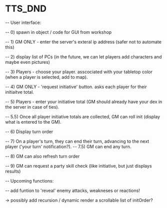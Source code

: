 # TTS_DND

-- User interface:

-- 0) spawn in object / code for GUI from workshop 

-- 1) GM ONLY - enter the server's exteral ip address (safer not to automate this) 

-- 2) display list of PCs (in the future, we can let players add characters and maybe even pictures) 

-- 3) Players - choose your player. asscociated with your tabletop color (when a player is selected, add to map). 

-- 4) GM ONLY - 'request initiative' button. asks each player for their initiaitve total. 

-- 5) Players - enter your initiative total (GM should already have your dex in the server in case of ties). 

  -- 5.5) Once all player initiative totals are collected, GM can roll init (display what is entered to the GM). 

-- 6) Display turn order 

-- 7) On a player's turn, they can end their turn, advancing to the next player ('your turn' notification?). 
  -- 7.5) GM can end any turn. 

-- 8) GM can also refresh turn order 

-- 9) GM can request a party skill check (like initiative, but just displays results)


-- Upcoming functions: 

-- add funtion to 'reveal' enemy attacks, weakneses or reactions! 

-> possibly add recursion / dynamic render a scrollable list of initOrder?
